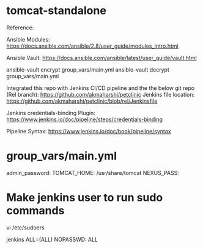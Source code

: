 # tomcat-standalone

Reference:

Ansible Modules:
https://docs.ansible.com/ansible/2.8/user_guide/modules_intro.html

Ansible Vault:
https://docs.ansible.com/ansible/latest/user_guide/vault.html

ansible-vault encrypt group_vars/main.yml
ansible-vault decrypt group_vars/main.yml

Integrated this repo with Jenkins CI/CD pipeline and the the below git repo (Rel branch):
https://github.com/akmaharshi/petclinic
Jenkins file location: https://github.com/akmaharshi/petclinic/blob/rel/Jenkinsfile

Jenkins credentials-binding Plugin:
https://www.jenkins.io/doc/pipeline/steps/credentials-binding

Pipeline Syntax:
https://www.jenkins.io/doc/book/pipeline/syntax

# group_vars/main.yml
admin_password: 
TOMCAT_HOME: /usr/share/tomcat
NEXUS_PASS: 

# Make jenkins user to run sudo commands
vi /etc/sudoers

jenkins		ALL=(ALL)	NOPASSWD: ALL
